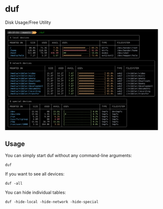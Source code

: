# duf

Disk Usage/Free Utility

![duf](/duf.png)

## Usage

You can simply start duf without any command-line arguments:

    duf

If you want to see all devices:

    duf -all

You can hide individual tables:

    duf -hide-local -hide-network -hide-special
